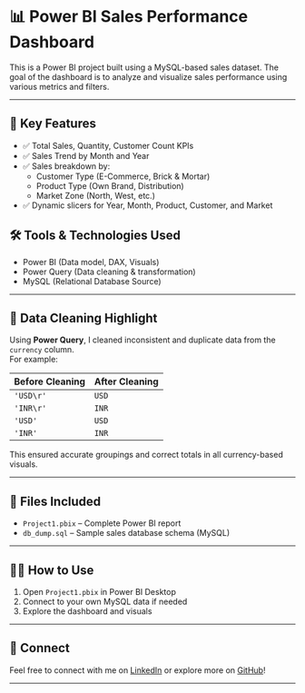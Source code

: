 # 📊 Power BI Sales Performance Dashboard

This is a Power BI project built using a MySQL-based sales dataset. The goal of the dashboard is to analyze and visualize sales performance using various metrics and filters.

---

## 🚀 Key Features

- ✅ Total Sales, Quantity, Customer Count KPIs
- ✅ Sales Trend by Month and Year
- ✅ Sales breakdown by:
  - Customer Type (E-Commerce, Brick & Mortar)
  - Product Type (Own Brand, Distribution)
  - Market Zone (North, West, etc.)
- ✅ Dynamic slicers for Year, Month, Product, Customer, and Market


## 🛠️ Tools & Technologies Used

- Power BI (Data model, DAX, Visuals)
- Power Query (Data cleaning & transformation)
- MySQL (Relational Database Source)

---

## 🧹 Data Cleaning Highlight

Using **Power Query**, I cleaned inconsistent and duplicate data from the `currency` column.  
For example:

| Before Cleaning       | After Cleaning |
|-----------------------|----------------|
| `'USD\r'`             | `USD`          |
| `'INR\r'`             | `INR`          |
| `'USD'`               | `USD`          |
| `'INR'`               | `INR`          |

This ensured accurate groupings and correct totals in all currency-based visuals.

---

## 📁 Files Included

- `Project1.pbix` – Complete Power BI report
- `db_dump.sql` – Sample sales database schema (MySQL)
---

## 👨‍💻 How to Use

1. Open `Project1.pbix` in Power BI Desktop
2. Connect to your own MySQL data if needed
3. Explore the dashboard and visuals

---

## 🔗 Connect

Feel free to connect with me on [LinkedIn](#) or explore more on [GitHub](#)!

---
